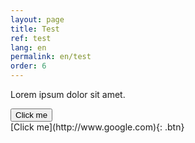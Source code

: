 ```yaml
---
layout: page
title: Test
ref: test
lang: en
permalink: en/test
order: 6
---
```



Lorem ipsum dolor sit amet.

<div class="belegarth-button-container">
    <button name=btn0 onclick="https://www.google.com">Click me</button>
</div>
[Click me](http://www.google.com){: .btn}

